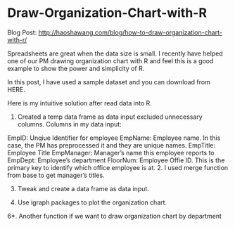 # Draw-Organization-Chart-with-R
Blog Post: http://haoshawang.com/blog/how-to-draw-organization-chart-with-r/


Spreadsheets are great when the data size is small.  I recently have helped one of our PM drawing organization chart with R and feel this is a good example to show the power and simplicity of R.

In this post, I have used a sample dataset and you can download from HERE.

Here is my intuitive solution after read data into R.

1.  Created a temp data frame as data input excluded unnecessary columns. Columns in my data input:

 EmpID: Unqiue Identifier for employee
 EmpName: Employee name. In this case, the PM has preprocessed it and they are unique names.
EmpTitle: Employee Title
EmpManager: Manager’s name this employee reports to
EmpDept: Employee’s department
FloorNum: Employee Offie ID. This is the primary key to identify which office employee is at.
2.  I used merge function from base to get manager’s titles.

3. Tweak and create a data frame as data input.

4. Use igraph packages to plot the organization chart.

6*. Another function if we want to draw organization chart by department
